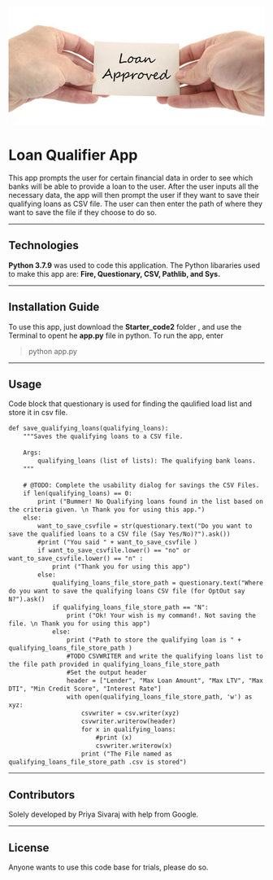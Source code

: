 ![Loan Qualifier](Images/Loan-Approved.jpeg)
# Loan Qualifier App

This app prompts the user for certain financial data in order to see which banks will be able to provide a loan to the user. After the user inputs all the necessary data, the app will then prompt the user if they want to save their qualifying loans as CSV file. The user can then enter the path of where they want to save the file if they choose to do so.

---

## Technologies

**Python 3.7.9** was used to code this application. The Python libararies used to make this app are: **Fire, Questionary, CSV, Pathlib, and Sys.**

---

## Installation Guide

To use this app, just download the **Starter_code2** folder , and use the Terminal to opent he **app.py** file in python. To run the app, enter
> python app.py
> 


---

## Usage

Code block that questionary is used for finding the qaulified load list and store it in csv file.

```
def save_qualifying_loans(qualifying_loans):
    """Saves the qualifying loans to a CSV file.

    Args:
        qualifying_loans (list of lists): The qualifying bank loans.
    """

    # @TODO: Complete the usability dialog for savings the CSV Files.
    if len(qualifying_loans) == 0:
        print ("Bummer! No Qualifying loans found in the list based on the criteria given. \n Thank you for using this app.")
    else:
        want_to_save_csvfile = str(questionary.text("Do you want to save the qualified loans to a CSV file (Say Yes/No)?").ask())
        #print ("You said " + want_to_save_csvfile )
        if want_to_save_csvfile.lower() == "no" or want_to_save_csvfile.lower() == "n" :
            print ("Thank you for using this app")
        else:
            qualifying_loans_file_store_path = questionary.text("Where do you want to save the qualifying loans CSV file (for OptOut say N?").ask()
            if qualifying_loans_file_store_path == "N":
                print ("Ok! Your wish is my command!. Not saving the file. \n Thank you for using this app")
            else:
                print ("Path to store the qualifying loan is " + qualifying_loans_file_store_path )
                #TODO CSVWRITER and write the qualifying loans list to the file path provided in qualifying_loans_file_store_path
                #Set the output header
                header = ["Lender", "Max Loan Amount", "Max LTV", "Max DTI", "Min Credit Score", "Interest Rate"]
                with open(qualifying_loans_file_store_path, 'w') as xyz:
                    csvwriter = csv.writer(xyz)
                    csvwriter.writerow(header)
                    for x in qualifying_loans:
                        #print (x)
                        csvwriter.writerow(x)
                    print ("The File named as qualifying_loans_file_store_path .csv is stored")
```

---

## Contributors

Solely developed by Priya Sivaraj with help from Google.

---

## License

Anyone wants to use this code base for trials, please do so.
